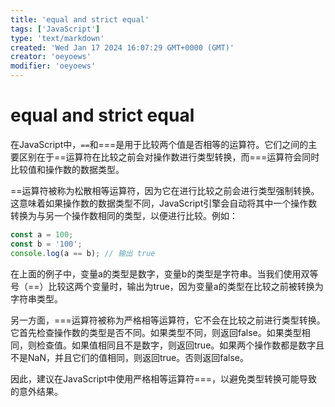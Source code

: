 ```yaml
---
title: 'equal and strict equal'
tags: ['JavaScript']
type: 'text/markdown'
created: 'Wed Jan 17 2024 16:07:29 GMT+0000 (GMT)'
creator: 'oeyoews'
modifier: 'oeyoews'
---
```


# equal and strict equal

在JavaScript中，`==`和===是用于比较两个值是否相等的运算符。它们之间的主要区别在于==运算符在比较之前会对操作数进行类型转换，而===运算符会同时比较值和操作数的数据类型。

==运算符被称为松散相等运算符，因为它在进行比较之前会进行类型强制转换。这意味着如果操作数的数据类型不同，JavaScript引擎会自动将其中一个操作数转换为与另一个操作数相同的类型，以便进行比较。例如：

```javascript
const a = 100;
const b = '100';
console.log(a == b); // 输出 true
```

在上面的例子中，变量a的类型是数字，变量b的类型是字符串。当我们使用双等号（==）比较这两个变量时，输出为true，因为变量a的类型在比较之前被转换为字符串类型。

另一方面，===运算符被称为严格相等运算符，它不会在比较之前进行类型转换。它首先检查操作数的类型是否不同。如果类型不同，则返回false。如果类型相同，则检查值。如果值相同且不是数字，则返回true。如果两个操作数都是数字且不是NaN，并且它们的值相同，则返回true。否则返回false。

因此，建议在JavaScript中使用严格相等运算符===，以避免类型转换可能导致的意外结果。
